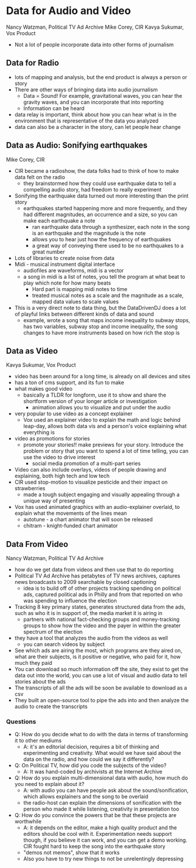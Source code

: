 Data for Audio and Video
=========
Nancy Watzman, Political TV Ad Archive
Mike Corey, CIR
Kavya Sukumar, Vox Product

* Not a lot of people incorporate data into other forms of journalism


## Data for Radio
* lots of mapping and analysis, but the end product is always a person or story
* There are other ways of bringing data into audio journalism
  * Data = Sound! For example, gravitational waves, you can hear the gravity waves, and you can incorporate that into reporting
  * Information can be heard
* data relay is important, think about how you can hear what is in the environment that is representative of the data you analyzed
* data can also be a character in the story, can let people hear change

## Data as Audio: Sonifying earthquakes
Mike Corey, CIR
* CIR became a radioshow, the data folks had to think of how to make data felt on the radio
  * they brainstormed how they could use earthquake data to tell a compelling audio story, had freedom to really experiment
* Sonifying the earthquake data turned out more interesting than the print story
  * earthquakes started happening more and more frequently, and they had different magnitudes, an occurrence and a size, so you can make each earthquake a note
    * ran earthquake data through a synthesizer, each note in the song is an earthquake and the magnitude is the note
    * allows you to hear just how the frequency of earthquakes
    * a great way of conveying there used to be no earthquakes to a great number
* Lots of libraries to create noise from data
* Midi - musical instrument digital interface
  * audiofiles are waveforms, midi is a vector
  * a song in midi is a list of notes, you tell the program at what beat to play which note for how many beats
    * Hard part is mapping midi notes to time
    * treated musical notes as a scale and the magnitude as a scale, mapped data values to scale values
* This is a very direct note to data thing, but the DataDrivenDJ does a lot of playful links between different kinds of data and sound
  * example, wrote a song that maps income inequality to subway stops, has two variables, subway stop and income inequality, the song changes to have more instruments based on how rich the stop is

## Data as Video
Kavya Sukumar, Vox Product
* video has been around for a long time, is already on all devices and sites
* has a ton of cms support, and its fun to make
* what makes good video
  * basically a TLDR for longform, use it to show and share the shortform version of your longer article or investigation
    * animation allows you to visualize and put under the audio
* very popular to use video as a concept explainer
  * Vox used an explainer video to explain the math and logic behind leap-day, allows both data vis and a person's voice explaining what everything is
* video as promotions for stories
  * promote your stories!! make previews for your story. Introduce the problem or story that you want to spend a lot of time telling, you can use the video to drive interest
    * social media promotion of a multi-part series
* Video can also include overlays, videos of people drawing and explaining, both high tech and low tech
* CIR used stop-motion to visualize pesticide and their impact on strawberries
  * made a tough subject engaging and visually appealing through a unique way of presenting
* Vox has used animated graphics with an audio-explainer overlaid, to explain what the movements of the lines mean
  * autotune - a chart animator that will soon be released
  * chitram - knight-funded chart animator

## Data From Video
Nancy Watzman, Political TV Ad Archive
* how do we get data from videos and then use that to do reporting
* Political TV Ad Archive has petabytes of TV news archives, captures news broadcasts to 2009 searchable by closed captioning
  * idea is to build off of other projects tracking spending on political ads, captured political ads in Philly and from that reported on who was spending to influence the election
* Tracking 8 key primary states, generates structured data from the ads, such as who it is in support of, the media market it is airing in
  * partners with national fact-checking groups and money-tracking groups to show how the video and the payer in within the greater spectrum of the election
* they have a tool that analyzes the audio from the videos as well
  * you can search videos by subject
* See which ads are airing the most, which programs are they aired on, what are their subjects, is it positive or negative, who paid for it, how much they paid
* You can download so much information off the site, they exist to get the data out into the world, you can use a lot of visual and audio data to tell stories about the ads
* The transcripts of all the ads will be soon be available to download as a csv
* They built an open-source tool to pipe the ads into and then analyze the audio to create the transcripts

### Questions
* Q: How do you decide what to do with the data in terms of transforming it to other mediums
  * A: it's an editorial decision, requires a bit of thinking and experimenting and creativity. What would we have said about the data on the radio, and how could we say it differently?
* Q: On Political TV, how did you code the subjects of the video?
  * A: It was hand-coded by archivists at the Internet Archive
* Q: How do you explain multi-dimensional data with audio, how much do you need to explain about it?
  * A: with audio you can have people ask about the sound/sonification, which allows explainers and the song to be overlaid
  * the radio-host can explain the dimensions of sonification with the person who made it while listening, creativity in presentation too
* Q: How do you convince the powers that be that these projects are worthwhile
  * A: it depends on the editor, make a high quality product and the editors should be cool with it. Experimentation needs support though, if you believe it can work, and you can get a demo working. CIR fought hard to keep the song into the earthquake story
  * "demos not memos", show that it works
  * Also you have to try new things to not be unrelentingly depressing
